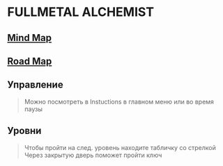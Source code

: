 # FULLMETAL ALCHEMIST 

## [Mind Map](https://tinyurl.com/swn4rcg "Mind Map")
## [Road Map](http://tiny.cc/pre3iz "Road Map")

## Управление
> Можно посмотреть в Instuctions в главном меню или во время паузы

## Уровни
> Чтобы пройти на след. уровень находите табличку со стрелкой
> Через закрытую дверь поможет пройти ключ
